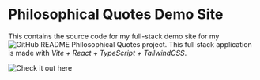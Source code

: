 # Philosophical Quotes Demo Site
This contains the source code for my full-stack demo site for my ![GitHub README Philosophical Quotes](https://github.com/markstanl/github-readme-philosophical-quotes) project.
This full stack application is made with _Vite + React + TypeScript + TailwindCSS_.

![Check it out here]()
